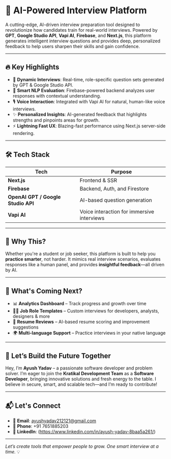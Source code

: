 # 🚀 AI-Powered Interview Platform

A cutting-edge, AI-driven interview preparation tool designed to revolutionize how candidates train for real-world interviews. Powered by **GPT**, **Google Studio API**, **Vapi AI**, **Firebase**, and **Next.js**, this platform generates intelligent interview questions and provides deep, personalized feedback to help users sharpen their skills and gain confidence.

---

## 🔥 Key Highlights

- 🎯 **Dynamic Interviews**: Real-time, role-specific question sets generated by GPT & Google Studio API.
- 🧠 **Smart NLP Evaluation**: Firebase-powered backend analyzes user responses with contextual understanding.
- 🎙️ **Voice Interaction**: Integrated with Vapi AI for natural, human-like voice interviews.
- ✨ **Personalized Insights**: AI-generated feedback that highlights strengths and pinpoints areas for growth.
- ⚡ **Lightning Fast UX**: Blazing-fast performance using Next.js server-side rendering.

---

## 🛠️ Tech Stack

| Tech | Purpose |
|------|---------|
| **Next.js** | Frontend & SSR |
| **Firebase** | Backend, Auth, and Firestore |
| **OpenAI GPT / Google Studio API** | AI-based question generation |
| **Vapi AI** | Voice interaction for immersive interviews |

---

## 🎯 Why This?

Whether you're a student or job seeker, this platform is built to help you **practice smarter**, not harder. It mimics real interview scenarios, evaluates responses like a human panel, and provides **insightful feedback**—all driven by AI.

---

## 🌱 What's Coming Next?

- 📊 **Analytics Dashboard** – Track progress and growth over time  
- 🧑‍💻 **Job Role Templates** – Custom interviews for developers, analysts, designers & more  
- 📄 **Resume Reviews** – AI-based resume scoring and improvement suggestions  
- 🌍 **Multi-language Support** – Practice interviews in your native language  

---

## 🤝 Let’s Build the Future Together

Hey, I’m **Ayush Yadav** – a passionate software developer and problem solver. I’m eager to join the **Kratikal Development Team** as a **Software Developer**, bringing innovative solutions and fresh energy to the table. I believe in secure, smart, and scalable tech—and I’m ready to contribute!

---

## 📬 Let's Connect

- 📧 **Email**: ayushyadav212121@gmail.com  
- 📱 **Phone**: +91 7651885203  
- 💼 **LinkedIn**: (https://www.linkedin.com/in/ayush-yadav-8baa5a261/)

---

*Let’s create tools that empower people to grow. One smart interview at a time.* 💡
